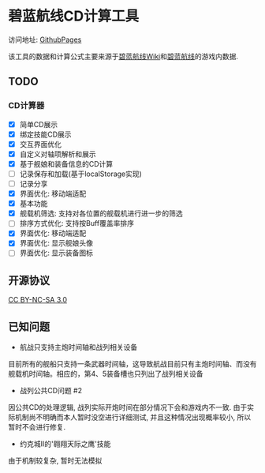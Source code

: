 # 碧蓝航线CD计算工具

访问地址: [GithubPages](https://pages.autumn21.top/)

该工具的数据和计算公式主要来源于[碧蓝航线Wiki](https://wiki.biligame.com/blhx/%E9%A6%96%E9%A1%B5)和[碧蓝航线](https://game.bilibili.com/blhx/)的游戏内数据.


## TODO
### CD计算器
- [x] 简单CD展示
- [x] 绑定技能CD展示
- [x] 交互界面优化
- [x] 自定义对轴项解析和展示
- [x] 基于舰娘和装备信息的CD计算
- [ ] 记录保存和加载(基于localStorage实现)
- [ ] 记录分享
- [x] 界面优化: 移动端适配
- [x] 基本功能
- [x] 舰载机筛选: 支持对各位置的舰载机进行进一步的筛选
- [ ] 排序方式优化: 支持按Buff覆盖率排序
- [x] 界面优化: 移动端适配
- [x] 界面优化: 显示舰娘头像
- [ ] 界面优化: 显示装备图标

## 开源协议

[CC BY-NC-SA 3.0](https://creativecommons.org/licenses/by-nc-sa/3.0/legalcode)

## 已知问题

- 航战只支持主炮时间轴和战列相关设备

目前所有的舰船只支持一条武器时间轴，这导致航战目前只有主炮时间轴、而没有舰载机时间轴。相应的，第4、5装备槽也只列出了战列相关设备

- 战列公共CD问题 #2

因公共CD的处理逻辑, 战列实际开炮时间在部分情况下会和游戏内不一致.
由于实际机制尚不明确而本人暂时没空进行详细测试, 并且这种情况出现概率较小, 所以暂时不会进行修复.

- 约克城II的'翱翔天际之鹰'技能

由于机制较复杂, 暂时无法模拟
